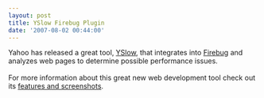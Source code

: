 ```yaml
---
layout: post
title: YSlow Firebug Plugin
date: '2007-08-02 00:44:00'
---
```


Yahoo has released a great tool, <a href="http://developer.yahoo.com/yslow/" target="_blank">YSlow</a>, that integrates into <a href="http://www.getfirebug.com/" target="_blank">Firebug</a> and analyzes web pages to determine possible performance issues. <br><br>For more information about this great new web development tool check out its <a href="http://developer.yahoo.com/yslow/" target="_blank">features and screenshots</a>.
